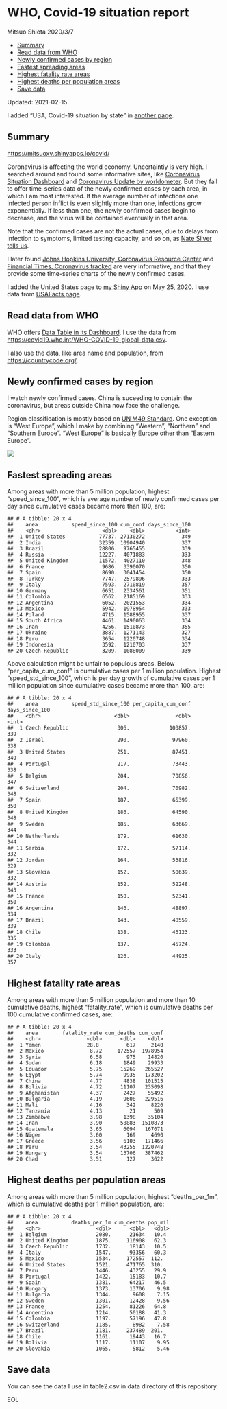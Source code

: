 WHO, Covid-19 situation report
================
Mitsuo Shiota
2020/3/7

-   [Summary](#summary)
-   [Read data from WHO](#read-data-from-who)
-   [Newly confirmed cases by region](#newly-confirmed-cases-by-region)
-   [Fastest spreading areas](#fastest-spreading-areas)
-   [Highest fatality rate areas](#highest-fatality-rate-areas)
-   [Highest deaths per population
    areas](#highest-deaths-per-population-areas)
-   [Save data](#save-data)

Updated: 2021-02-15

I added “USA, Covid-19 situation by state” in [another page](USA.md).

## Summary

<https://mitsuoxv.shinyapps.io/covid/>

Coronavirus is affecting the world economy. Uncertaintiy is very high. I
searched around and found some informative sites, like [Coronavirus
Situation
Dashboard](https://who.maps.arcgis.com/apps/opsdashboard/index.html#/c88e37cfc43b4ed3baf977d77e4a0667)
and [Coronavirus Update by
worldometer](https://www.worldometers.info/coronavirus/). But they fail
to offer time-series data of the newly confirmed cases by each area, in
which I am most interested. If the average number of infections one
infected person inflict is even slightly more than one, infections grow
exponentially. If less than one, the newly confirmed cases begin to
decrease, and the virus will be contained eventually in that area.

Note that the confirmed cases are not the actual cases, due to delays
from infection to symptoms, limited testing capacity, and so on, as
[Nate Silver tells
us](https://fivethirtyeight.com/features/coronavirus-case-counts-are-meaningless/).

I later found [Johns Hopkins University, Coronavirus Resource
Center](https://coronavirus.jhu.edu/) and [Financial Times, Coronavirus
tracked](https://www.ft.com/content/a26fbf7e-48f8-11ea-aeb3-955839e06441)
are very informative, and that they provide some time-series charts of
the newly confirmed cases.

I added the United States page to [my Shiny
App](https://mitsuoxv.shinyapps.io/covid/) on May 25, 2020. I use data
from [USAFacts
page](https://usafacts.org/visualizations/coronavirus-covid-19-spread-map/).

## Read data from WHO

WHO offers [Data Table in its Dashboard](https://covid19.who.int/table).
I use the data from
<https://covid19.who.int/WHO-COVID-19-global-data.csv>.

I also use the data, like area name and population, from
<https://countrycode.org/>.

## Newly confirmed cases by region

I watch newly confirmed cases. China is suceeding to contain the
coronavirus, but areas outside China now face the challenge.

Region classification is mostly based on [UN M49
Standard](https://unstats.un.org/unsd/methodology/m49/). One exception
is “West Europe”, which I make by combining “Western”, “Northern” and
“Southern Europe”. “West Europe” is basically Europe other than “Eastern
Europe”.

![](README_files/figure-gfm/chart-1.png)<!-- -->

## Fastest spreading areas

Among areas with more than 5 million population, highest
“speed\_since\_100”, which is average number of newly confirmed cases
per day since cumulative cases became more than 100, are:

    ## # A tibble: 20 x 4
    ##    area           speed_since_100 cum_conf days_since_100
    ##    <chr>                    <dbl>    <dbl>          <int>
    ##  1 United States           77737. 27130272            349
    ##  2 India                   32359. 10904940            337
    ##  3 Brazil                  28806.  9765455            339
    ##  4 Russia                  12227.  4071883            333
    ##  5 United Kingdom          11572.  4027110            348
    ##  6 France                   9686.  3390070            350
    ##  7 Spain                    8690.  3041454            350
    ##  8 Turkey                   7747.  2579896            333
    ##  9 Italy                    7593.  2710819            357
    ## 10 Germany                  6651.  2334561            351
    ## 11 Colombia                 6562.  2185169            333
    ## 12 Argentina                6052.  2021553            334
    ## 13 Mexico                   5942.  1978954            333
    ## 14 Poland                   4715.  1588955            337
    ## 15 South Africa             4461.  1490063            334
    ## 16 Iran                     4256.  1510873            355
    ## 17 Ukraine                  3887.  1271143            327
    ## 18 Peru                     3654.  1220748            334
    ## 19 Indonesia                3592.  1210703            337
    ## 20 Czech Republic           3209.  1088009            339

Above calculation might be unfair to populous areas. Below
“per\_capita\_cum\_conf” is cumulative cases per 1 million population.
Highest “speed\_std\_since\_100”, which is per day growth of cumulative
cases per 1 million population since cumulative cases became more than
100, are:

    ## # A tibble: 20 x 4
    ##    area           speed_std_since_100 per_capita_cum_conf days_since_100
    ##    <chr>                        <dbl>               <dbl>          <int>
    ##  1 Czech Republic                306.             103857.            339
    ##  2 Israel                        290.              97960.            338
    ##  3 United States                 251.              87451.            349
    ##  4 Portugal                      217.              73443.            338
    ##  5 Belgium                       204.              70856.            347
    ##  6 Switzerland                   204.              70982.            348
    ##  7 Spain                         187.              65399.            350
    ##  8 United Kingdom                186.              64590.            348
    ##  9 Sweden                        185.              63669.            344
    ## 10 Netherlands                   179.              61630.            344
    ## 11 Serbia                        172.              57114.            332
    ## 12 Jordan                        164.              53816.            329
    ## 13 Slovakia                      152.              50639.            332
    ## 14 Austria                       152.              52248.            343
    ## 15 France                        150.              52341.            350
    ## 16 Argentina                     146.              48897.            334
    ## 17 Brazil                        143.              48559.            339
    ## 18 Chile                         138.              46123.            335
    ## 19 Colombia                      137.              45724.            333
    ## 20 Italy                         126.              44925.            357

## Highest fatality rate areas

Among areas with more than 5 million population and more than 10
cumulative deaths, highest “fatality\_rate”, which is cumulative deaths
per 100 cumulative confirmed cases, are:

    ## # A tibble: 20 x 4
    ##    area        fatality_rate cum_deaths cum_conf
    ##    <chr>               <dbl>      <dbl>    <dbl>
    ##  1 Yemen               28.8         617     2140
    ##  2 Mexico               8.72     172557  1978954
    ##  3 Syria                6.58        975    14820
    ##  4 Sudan                6.18       1849    29933
    ##  5 Ecuador              5.75      15269   265527
    ##  6 Egypt                5.74       9935   173202
    ##  7 China                4.77       4838   101515
    ##  8 Bolivia              4.72      11107   235098
    ##  9 Afghanistan          4.37       2427    55492
    ## 10 Bulgaria             4.19       9608   229516
    ## 11 Mali                 4.16        342     8226
    ## 12 Tanzania             4.13         21      509
    ## 13 Zimbabwe             3.98       1398    35104
    ## 14 Iran                 3.90      58883  1510873
    ## 15 Guatemala            3.65       6094   167071
    ## 16 Niger                3.60        169     4690
    ## 17 Greece               3.56       6103   171466
    ## 18 Peru                 3.54      43255  1220748
    ## 19 Hungary              3.54      13706   387462
    ## 20 Chad                 3.51        127     3622

## Highest deaths per population areas

Among areas with more than 5 million population, highest
“deaths\_per\_1m”, which is cumulative deaths per 1 million population,
are:

    ## # A tibble: 20 x 4
    ##    area           deaths_per_1m cum_deaths pop_mil
    ##    <chr>                  <dbl>      <dbl>   <dbl>
    ##  1 Belgium                2080.      21634   10.4 
    ##  2 United Kingdom         1875.     116908   62.3 
    ##  3 Czech Republic         1732.      18143   10.5 
    ##  4 Italy                  1547.      93356   60.3 
    ##  5 Mexico                 1534.     172557  112.  
    ##  6 United States          1521.     471765  310.  
    ##  7 Peru                   1446.      43255   29.9 
    ##  8 Portugal               1422.      15183   10.7 
    ##  9 Spain                  1381.      64217   46.5 
    ## 10 Hungary                1373.      13706    9.98
    ## 11 Bulgaria               1344.       9608    7.15
    ## 12 Sweden                 1301.      12428    9.56
    ## 13 France                 1254.      81226   64.8 
    ## 14 Argentina              1214.      50188   41.3 
    ## 15 Colombia               1197.      57196   47.8 
    ## 16 Switzerland            1185.       8982    7.58
    ## 17 Brazil                 1181.     237489  201.  
    ## 18 Chile                  1161.      19443   16.7 
    ## 19 Bolivia                1117.      11107    9.95
    ## 20 Slovakia               1065.       5812    5.46

## Save data

You can see the data I use in table2.csv in data directory of this
repository.

EOL
